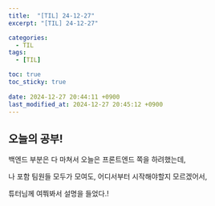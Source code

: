 ```yaml
---
title:  "[TIL] 24-12-27"
excerpt: "[TIL] 24-12-27"

categories:
  - TIL
tags:
  - [TIL]

toc: true
toc_sticky: true
 
date: 2024-12-27 20:44:11 +0900
last_modified_at: 2024-12-27 20:45:12 +0900
---
```


## 오늘의 공부!

백엔드 부분은 다 마쳐서 오늘은 프론트엔드 쪽을 하려했는데,

나 포함 팀원들 모두가 모여도, 어디서부터 시작해야할지 모르겠어서,

튜터님께 여쭤봐서 설명을 들었다.!